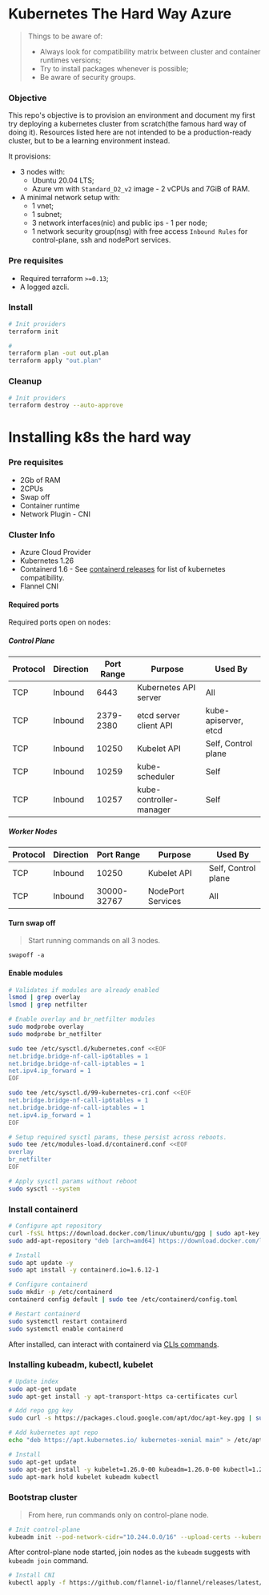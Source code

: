 # Kubernetes The Hard Way Azure

> Things to be aware of: 
> - Always look for compatibility matrix between cluster and container runtimes versions; 
> - Try to install packages whenever is possible; 
> - Be aware of security groups.

### Objective
This repo's objective is to provision an environment and document my first try deploying a kubernetes cluster from scratch(the famous hard way of doing it). Resources listed here are not intended to be a production-ready cluster, but to be a learning environment instead.

It provisions:
- 3 nodes with:
  - Ubuntu 20.04 LTS;
  - Azure vm with `Standard_D2_v2` image - 2 vCPUs and 7GiB of RAM.
- A minimal network setup with:
  - 1 vnet;
  - 1 subnet;
  - 3 network interfaces(nic) and public ips - 1 per node;
  - 1 network security group(nsg) with free access `Inbound Rules` for control-plane, ssh and nodePort services.

### Pre requisites

- Required terraform `>=0.13`;
- A logged azcli.

### Install

```bash
# Init providers
terraform init

#
terraform plan -out out.plan
terraform apply "out.plan"
```

### Cleanup

```bash
# Init providers
terraform destroy --auto-approve
```

# Installing k8s the hard way

### Pre requisites
- 2Gb of RAM
- 2CPUs
- Swap off
- Container runtime
- Network Plugin - CNI

### Cluster Info
- Azure Cloud Provider
- Kubernetes 1.26
- Containerd 1.6 - See [containerd releases](https://containerd.io/releases/) for list of kubernetes compatibility.
- Flannel CNI

#### Required ports
Required ports open on nodes:

##### Control Plane
| Protocol | Direction | Port Range | Purpose | Used By |
|-|-|-|-|-|
| TCP | Inbound | 6443 | Kubernetes API server | All |
| TCP | Inbound | 2379-2380 | etcd server client API | kube-apiserver, etcd |
| TCP | Inbound | 10250 | Kubelet API | Self, Control plane |
| TCP | Inbound | 10259 | kube-scheduler | Self |
| TCP | Inbound | 10257 | kube-controller-manager | Self |

##### Worker Nodes
| Protocol | Direction | Port Range | Purpose | Used By |
|-|-|-|-|-|
| TCP | Inbound | 10250 | Kubelet API | Self, Control plane |
| TCP | Inbound | 30000-32767 | NodePort Services | All |

#### Turn swap off
> Start running commands on all 3 nodes.

`swapoff -a`

#### Enable modules
```bash
# Validates if modules are already enabled
lsmod | grep overlay
lsmod | grep netfilter

# Enable overlay and br_netfilter modules
sudo modprobe overlay
sudo modprobe br_netfilter

sudo tee /etc/sysctl.d/kubernetes.conf <<EOF
net.bridge.bridge-nf-call-ip6tables = 1
net.bridge.bridge-nf-call-iptables = 1
net.ipv4.ip_forward = 1
EOF

sudo tee /etc/sysctl.d/99-kubernetes-cri.conf <<EOF
net.bridge.bridge-nf-call-ip6tables = 1
net.bridge.bridge-nf-call-iptables = 1
net.ipv4.ip_forward = 1
EOF

# Setup required sysctl params, these persist across reboots.
sudo tee /etc/modules-load.d/containerd.conf <<EOF
overlay
br_netfilter
EOF

# Apply sysctl params without reboot
sudo sysctl --system
```

### Install containerd
```bash
# Configure apt repository
curl -fsSL https://download.docker.com/linux/ubuntu/gpg | sudo apt-key add -
sudo add-apt-repository "deb [arch=amd64] https://download.docker.com/linux/ubuntu $(lsb_release -cs) stable"

# Install
sudo apt update -y
sudo apt install -y containerd.io=1.6.12-1

# Configure containerd
sudo mkdir -p /etc/containerd
containerd config default | sudo tee /etc/containerd/config.toml

# Restart containerd
sudo systemctl restart containerd
sudo systemctl enable containerd
```

After installed, can interact with containerd via [CLIs commands](https://github.com/containerd/containerd/blob/main/docs/getting-started.md#interacting-with-containerd-via-cli).

### Installing kubeadm, kubectl, kubelet
```bash
# Update index
sudo apt-get update
sudo apt-get install -y apt-transport-https ca-certificates curl

# Add repo gpg key
sudo curl -s https://packages.cloud.google.com/apt/doc/apt-key.gpg | sudo apt-key add

# Add kubernetes apt repo
echo "deb https://apt.kubernetes.io/ kubernetes-xenial main" > /etc/apt/sources.list.d/kubernetes.list

# Install
sudo apt-get update
sudo apt-get install -y kubelet=1.26.0-00 kubeadm=1.26.0-00 kubectl=1.26.0-00
sudo apt-mark hold kubelet kubeadm kubectl
```

### Bootstrap cluster

> From here, run commands only on control-plane node.

```bash
# Init control-plane
kubeadm init --pod-network-cidr="10.244.0.0/16" --upload-certs --kubernetes-version="v1.26.0" --control-plane-endpoint="20.29.216.161" --cri-socket="unix:///run/containerd/containerd.sock"
```

After control-plane node started, join nodes as the `kubeadm` suggests with `kubeadm join` command.

```bash
# Install CNI
kubectl apply -f https://github.com/flannel-io/flannel/releases/latest/download/kube-flannel.yml
```